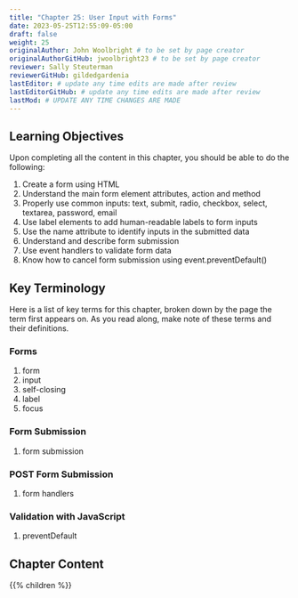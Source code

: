 ```yaml
---
title: "Chapter 25: User Input with Forms"
date: 2023-05-25T12:55:09-05:00
draft: false
weight: 25
originalAuthor: John Woolbright # to be set by page creator
originalAuthorGitHub: jwoolbright23 # to be set by page creator
reviewer: Sally Steuterman 
reviewerGitHub: gildedgardenia 
lastEditor: # update any time edits are made after review
lastEditorGitHub: # update any time edits are made after review
lastMod: # UPDATE ANY TIME CHANGES ARE MADE
---
```


## Learning Objectives

Upon completing all the content in this chapter, you should be able to do the following:

1. Create a form using HTML
1. Understand the main form element attributes, action and method
1. Properly use common inputs: text, submit, radio, checkbox, select, textarea, password, email
1. Use label elements to add human-readable labels to form inputs
1. Use the name attribute to identify inputs in the submitted data
1. Understand and describe form submission
1. Use event handlers to validate form data
1. Know how to cancel form submission using event.preventDefault()

## Key Terminology

Here is a list of key terms for this chapter, broken down by the page the term first appears on. As you read along, make note of these terms and their definitions.

### Forms
1. form
1. input
1. self-closing
1. label
1. focus

### Form Submission
1. form submission

### POST Form Submission
1. form handlers

### Validation with JavaScript
1. preventDefault

## Chapter Content

{{% children %}}